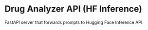 # Drug Analyzer API (HF Inference)
FastAPI server that forwards prompts to Hugging Face Inference API.
